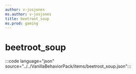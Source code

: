 ```yaml
---
author: v-josjones
ms.author: v-josjones
title: beetroot_soup
ms.prod: gaming
---
```


# beetroot_soup

:::code language="json" source="../../VanillaBehaviorPack/items/beetroot_soup.json":::